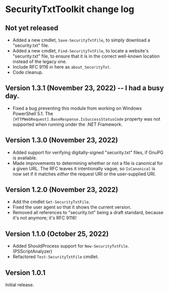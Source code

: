 # SecurityTxtToolkit change log

## Not yet released
-  Added a new cmdlet, `Save-SecurityTxtFile`, to simply download a "security.txt" file.
-  Added a new cmdlet, `Find-SecurityTxtFile`, to locate a website's "security.txt" file, to ensure that it is in the correct well-known location instead of the legacy one.
-  Include RFC 9116 in here as `about_SecurityTxt`.
-  Code cleanup.

## Version 1.3.1 (November 23, 2022) -- I had a busy day.
-  Fixed a bug preventing this module from working on Windows PowerShell 5.1.  The `[HTTPWebRequest].BaseResponse.IsSuccessStatusCode` property was not supported when running under the .NET Framework.

## Version 1.3.0 (November 23, 2022)
-  Added support for verifying digitally-signed "security.txt" files, if GnuPG is available.
-  Made improvements to determining whether or not a file is canonical for a given URL.  The RFC leaves it intentionally vague, so `IsCanonical` is now set if it matches *either* the request URI or the user-supplied URI.

## Version 1.2.0 (November 23, 2022)
-  Add the cmdlet `Get-SecurityTxtFile`.
-  Fixed the user agent so that it shows the current version.
-  Removed all references to "security.txt" being a draft standard, because it's not anymore;  it's RFC 9116!

## Version 1.1.0 (October 25, 2022)
-  Added ShouldProcess support for `New-SecurityTxtFile`. (PSScriptAnalyzer)
-  Refactored `Test-SecurityTxtFile` cmdlet.

## Version 1.0.1
Initial release.